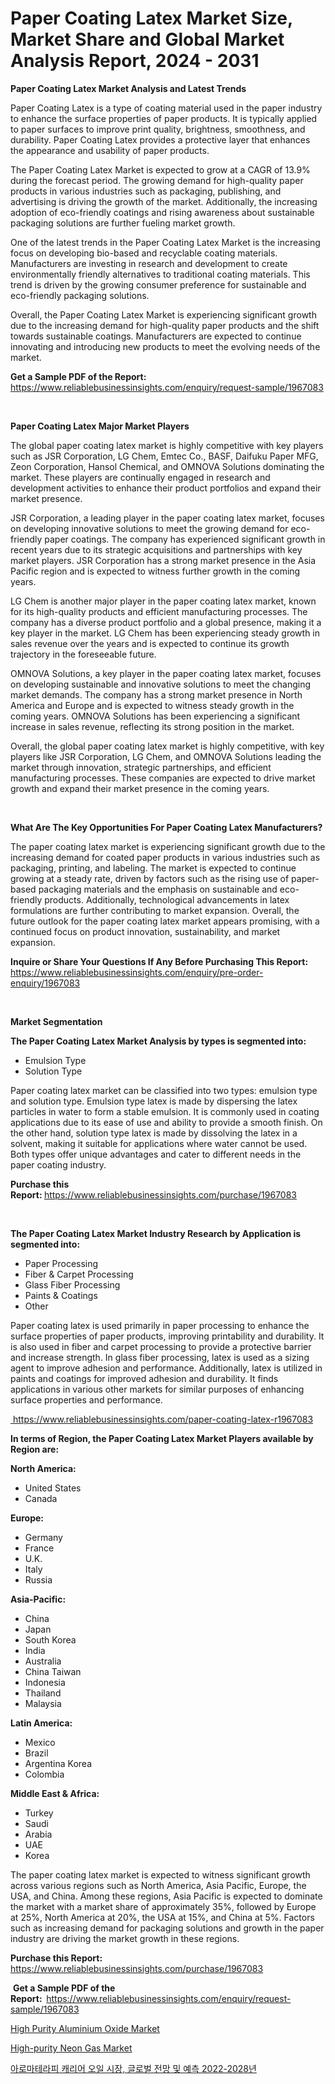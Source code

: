 <p><h1>Paper Coating Latex Market Size, Market Share and Global Market Analysis Report, 2024 - 2031</h1></p><p><strong>Paper Coating Latex Market Analysis and Latest Trends</strong></p>
<p><p>Paper Coating Latex is a type of coating material used in the paper industry to enhance the surface properties of paper products. It is typically applied to paper surfaces to improve print quality, brightness, smoothness, and durability. Paper Coating Latex provides a protective layer that enhances the appearance and usability of paper products.</p><p>The Paper Coating Latex Market is expected to grow at a CAGR of 13.9% during the forecast period. The growing demand for high-quality paper products in various industries such as packaging, publishing, and advertising is driving the growth of the market. Additionally, the increasing adoption of eco-friendly coatings and rising awareness about sustainable packaging solutions are further fueling market growth.</p><p>One of the latest trends in the Paper Coating Latex Market is the increasing focus on developing bio-based and recyclable coating materials. Manufacturers are investing in research and development to create environmentally friendly alternatives to traditional coating materials. This trend is driven by the growing consumer preference for sustainable and eco-friendly packaging solutions.</p><p>Overall, the Paper Coating Latex Market is experiencing significant growth due to the increasing demand for high-quality paper products and the shift towards sustainable coatings. Manufacturers are expected to continue innovating and introducing new products to meet the evolving needs of the market.</p></p>
<p><strong>Get a Sample PDF of the Report:&nbsp;</strong> <a href="https://www.reliablebusinessinsights.com/enquiry/request-sample/1967083">https://www.reliablebusinessinsights.com/enquiry/request-sample/1967083</a></p>
<p>&nbsp;</p>
<p><strong>Paper Coating Latex Major Market Players</strong></p>
<p><p>The global paper coating latex market is highly competitive with key players such as JSR Corporation, LG Chem, Emtec Co., BASF, Daifuku Paper MFG, Zeon Corporation, Hansol Chemical, and OMNOVA Solutions dominating the market. These players are continually engaged in research and development activities to enhance their product portfolios and expand their market presence.</p><p>JSR Corporation, a leading player in the paper coating latex market, focuses on developing innovative solutions to meet the growing demand for eco-friendly paper coatings. The company has experienced significant growth in recent years due to its strategic acquisitions and partnerships with key market players. JSR Corporation has a strong market presence in the Asia Pacific region and is expected to witness further growth in the coming years.</p><p>LG Chem is another major player in the paper coating latex market, known for its high-quality products and efficient manufacturing processes. The company has a diverse product portfolio and a global presence, making it a key player in the market. LG Chem has been experiencing steady growth in sales revenue over the years and is expected to continue its growth trajectory in the foreseeable future.</p><p>OMNOVA Solutions, a key player in the paper coating latex market, focuses on developing sustainable and innovative solutions to meet the changing market demands. The company has a strong market presence in North America and Europe and is expected to witness steady growth in the coming years. OMNOVA Solutions has been experiencing a significant increase in sales revenue, reflecting its strong position in the market.</p><p>Overall, the global paper coating latex market is highly competitive, with key players like JSR Corporation, LG Chem, and OMNOVA Solutions leading the market through innovation, strategic partnerships, and efficient manufacturing processes. These companies are expected to drive market growth and expand their market presence in the coming years.</p></p>
<p>&nbsp;</p>
<p><strong>What Are The Key Opportunities For Paper Coating Latex Manufacturers?</strong></p>
<p><p>The paper coating latex market is experiencing significant growth due to the increasing demand for coated paper products in various industries such as packaging, printing, and labeling. The market is expected to continue growing at a steady rate, driven by factors such as the rising use of paper-based packaging materials and the emphasis on sustainable and eco-friendly products. Additionally, technological advancements in latex formulations are further contributing to market expansion. Overall, the future outlook for the paper coating latex market appears promising, with a continued focus on product innovation, sustainability, and market expansion.</p></p>
<p><strong>Inquire or Share Your Questions If Any Before Purchasing This Report:</strong> <a href="https://www.reliablebusinessinsights.com/enquiry/pre-order-enquiry/1967083">https://www.reliablebusinessinsights.com/enquiry/pre-order-enquiry/1967083</a></p>
<p>&nbsp;</p>
<p><strong>Market Segmentation</strong></p>
<p><strong>The Paper Coating Latex Market Analysis by types is segmented into:</strong></p>
<p><ul><li>Emulsion Type</li><li>Solution Type</li></ul></p>
<p><p>Paper coating latex market can be classified into two types: emulsion type and solution type. Emulsion type latex is made by dispersing the latex particles in water to form a stable emulsion. It is commonly used in coating applications due to its ease of use and ability to provide a smooth finish. On the other hand, solution type latex is made by dissolving the latex in a solvent, making it suitable for applications where water cannot be used. Both types offer unique advantages and cater to different needs in the paper coating industry.</p></p>
<p><strong>Purchase this Report:&nbsp;</strong><a href="https://www.reliablebusinessinsights.com/purchase/1967083">https://www.reliablebusinessinsights.com/purchase/1967083</a></p>
<p>&nbsp;</p>
<p><strong>The Paper Coating Latex Market Industry Research by Application is segmented into:</strong></p>
<p><ul><li>Paper Processing</li><li>Fiber & Carpet Processing</li><li>Glass Fiber Processing</li><li>Paints & Coatings</li><li>Other</li></ul></p>
<p><p>Paper coating latex is used primarily in paper processing to enhance the surface properties of paper products, improving printability and durability. It is also used in fiber and carpet processing to provide a protective barrier and increase strength. In glass fiber processing, latex is used as a sizing agent to improve adhesion and performance. Additionally, latex is utilized in paints and coatings for improved adhesion and durability. It finds applications in various other markets for similar purposes of enhancing surface properties and performance.</p></p>
<p><a href="https://www.reliablebusinessinsights.com/paper-coating-latex-r1967083">&nbsp;https://www.reliablebusinessinsights.com/paper-coating-latex-r1967083</a></p>
<p><strong>In terms of Region, the Paper Coating Latex Market Players available by Region are:</strong></p>
<p>
    <p> <strong> North America: </strong>
        <ul>
            <li>United States</li>
            <li>Canada</li>
        </ul>
        </p> 
    <p> <strong> Europe: </strong>
        <ul>
            <li>Germany</li>
            <li>France</li>
            <li>U.K.</li>
            <li>Italy</li>
            <li>Russia</li>
        </ul>
        </p> 
    <p> <strong> Asia-Pacific: </strong>
        <ul>
            <li>China</li>
            <li>Japan</li>
            <li>South Korea</li>
            <li>India</li>
            <li>Australia</li>
            <li>China Taiwan</li>
            <li>Indonesia</li>
            <li>Thailand</li>
            <li>Malaysia</li>
        </ul>
        </p> 
    <p> <strong> Latin America: </strong>
        <ul>
            <li>Mexico</li>
            <li>Brazil</li>
            <li>Argentina Korea</li>
            <li>Colombia</li>
        </ul>
        </p> 
    <p> <strong> Middle East & Africa: </strong>
        <ul>
            <li>Turkey</li>
            <li>Saudi</li>
            <li>Arabia</li>
            <li>UAE</li>
            <li>Korea</li>
        </ul>
    </p>
    </p>
<p><p>The paper coating latex market is expected to witness significant growth across various regions such as North America, Asia Pacific, Europe, the USA, and China. Among these regions, Asia Pacific is expected to dominate the market with a market share of approximately 35%, followed by Europe at 25%, North America at 20%, the USA at 15%, and China at 5%. Factors such as increasing demand for packaging solutions and growth in the paper industry are driving the market growth in these regions.</p></p>
<p><strong>Purchase this Report: </strong><a href="https://www.reliablebusinessinsights.com/purchase/1967083">https://www.reliablebusinessinsights.com/purchase/1967083</a></p>
<p>&nbsp;<strong>Get a Sample PDF of the Report:&nbsp;&nbsp;</strong><a href="https://www.reliablebusinessinsights.com/enquiry/request-sample/1967083">https://www.reliablebusinessinsights.com/enquiry/request-sample/1967083</a></p>
<p><strong></strong></p>
<p><p><a href="https://github.com/NorbertYates/Market-Research-Report-List-6/blob/main/high-purity-aluminium-oxide-market.md">High Purity Aluminium Oxide Market</a></p><p><a href="https://github.com/waylose1223/Market-Research-Report-List-1/blob/main/high-purity-neon-gas-market.md">High-purity Neon Gas Market</a></p><p><a href="https://github.com/vseigx30c9a1j/Market-Research-Report-List-3/blob/main/3664301131090.md">아로마테라피 캐리어 오일 시장, 글로벌 전망 및 예측 2022-2028년</a></p></p>